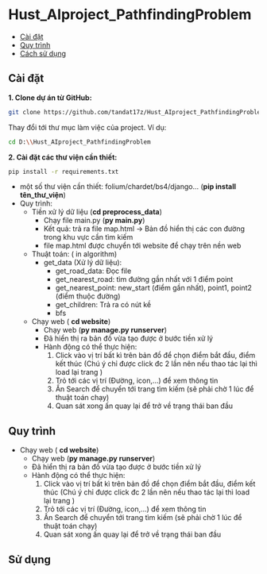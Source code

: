 # Hust_AIproject_PathfindingProblem
- [Cài đặt](#Cài-đặt)
- [Quy trình](#Quy-trình)
- [Cách sử dụng](#Cách-sử-dụng)
## Cài đặt
**1. Clone dự án từ GitHub:**
  ```bash
  git clone https://github.com/tandat17z/Hust_AIproject_PathfindingProblem.git
  ```
Thay đổi tới thư mục làm việc của project. Ví dụ:
  ```bash
  cd D:\\Hust_AIproject_PathfindingProblem
  ```
**2. Cài đặt các thư viện cần thiết:**
  ```bash
  pip install -r requirements.txt
  ```
-  một số thư viện cần thiết: folium/chardet/bs4/django... (**pip install tên_thư_viện**)
- Quy trình:
  - Tiền xử lý dữ liệu (**cd preprocess_data**)
    - Chạy file main.py (**py main.py**)
    - Kết quả: trả ra file map.html -> Bản đồ hiển thị các con đường trong khu vực cần tìm kiếm
    - file map.html được chuyển tới website để chạy trên nền web
  - Thuật toán: ( in algorithm)
    - get_data (Xử lý dữ liệu):
      - get_road_data: Đọc file
      - get_nearest_road: tìm đường gần nhất với 1 điểm point
      - get_nearest_point: new_start (điểm gần nhất), point1, point2 (điểm thuộc đường)
      - get_children: Trả ra có nút kề
      - bfs
  - Chạy web ( **cd website**)
    - Chạy web (**py manage.py runserver**)
    - Đã hiển thị ra bản đồ vừa tạo được ở bước tiền xử lý
    - Hành động có thể thực hiện:
      1. Click vào vị trí bất kì trên bản đồ để chọn điểm bắt đầu, điểm kết thúc (Chú ý chỉ được click đc 2 lần nên nếu thao tác lại thì load lại trang )
      2. Trỏ tới các vị trí (Đường, icon,...) để xem thông tin
      3. Ấn Search để chuyển tới trang tìm kiếm (sẽ phải chờ 1 lúc để thuật toán chạy)
      4. Quan sát xong ấn quay lại để trở về trạng thái ban đầu
## Quy trình
- Chạy web ( **cd website**)
    - Chạy web (**py manage.py runserver**)
    - Đã hiển thị ra bản đồ vừa tạo được ở bước tiền xử lý
    - Hành động có thể thực hiện:
      1. Click vào vị trí bất kì trên bản đồ để chọn điểm bắt đầu, điểm kết thúc (Chú ý chỉ được click đc 2 lần nên nếu thao tác lại thì load lại trang )
      2. Trỏ tới các vị trí (Đường, icon,...) để xem thông tin
      3. Ấn Search để chuyển tới trang tìm kiếm (sẽ phải chờ 1 lúc để thuật toán chạy)
      4. Quan sát xong ấn quay lại để trở về trạng thái ban đầu
## Sử dụng
